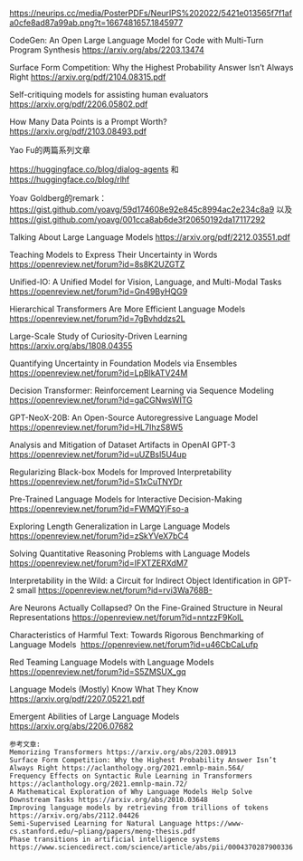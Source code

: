 https://neurips.cc/media/PosterPDFs/NeurIPS%202022/5421e013565f7f1afa0cfe8ad87a99ab.png?t=1667481657.1845977

CodeGen: An Open Large Language Model for Code with Multi-Turn Program Synthesis https://arxiv.org/abs/2203.13474

Surface Form Competition: Why the Highest Probability Answer Isn’t Always Right https://arxiv.org/pdf/2104.08315.pdf

Self-critiquing models for assisting human evaluators https://arxiv.org/pdf/2206.05802.pdf

How Many Data Points is a Prompt Worth? https://arxiv.org/pdf/2103.08493.pdf

Yao Fu的两篇系列文章

https://huggingface.co/blog/dialog-agents 和 https://huggingface.co/blog/rlhf

Yoav Goldberg的remark：https://gist.github.com/yoavg/59d174608e92e845c8994ac2e234c8a9 以及 https://gist.github.com/yoavg/001cca8ab6de3f20650192da17117292

Talking About Large Language Models https://arxiv.org/pdf/2212.03551.pdf

Teaching Models to Express Their Uncertainty in Words	https://openreview.net/forum?id=8s8K2UZGTZ

Unified-IO: A Unified Model for Vision, Language, and Multi-Modal Tasks	https://openreview.net/forum?id=Gn49ByHQG9

Hierarchical Transformers Are More Efficient Language Models 	https://openreview.net/forum?id=7gBvhddzs2L

Large-Scale Study of Curiosity-Driven Learning	https://arxiv.org/abs/1808.04355

Quantifying Uncertainty in Foundation Models via Ensembles 	https://openreview.net/forum?id=LpBlkATV24M

Decision Transformer: Reinforcement Learning via Sequence Modeling	https://openreview.net/forum?id=gaCGNwsWITG

GPT-NeoX-20B: An Open-Source Autoregressive Language Model 	https://openreview.net/forum?id=HL7IhzS8W5

Analysis and Mitigation of Dataset Artifacts in OpenAI GPT-3 	https://openreview.net/forum?id=uUZBsl5U4up

Regularizing Black-box Models for Improved Interpretability	https://openreview.net/forum?id=S1xCuTNYDr

Pre-Trained Language Models for Interactive Decision-Making 	https://openreview.net/forum?id=FWMQYjFso-a

Exploring Length Generalization in Large Language Models	https://openreview.net/forum?id=zSkYVeX7bC4

Solving Quantitative Reasoning Problems with Language Models	https://openreview.net/forum?id=IFXTZERXdM7

Interpretability in the Wild: a Circuit for Indirect Object Identification in GPT-2 small	https://openreview.net/forum?id=rvi3Wa768B-

Are Neurons Actually Collapsed? On the Fine-Grained Structure in Neural Representations	https://openreview.net/forum?id=nntzzF9KolL

Characteristics of Harmful Text: Towards Rigorous Benchmarking of Language Models 	https://openreview.net/forum?id=u46CbCaLufp

Red Teaming Language Models with Language Models 	https://openreview.net/forum?id=S5ZMSUX_gq

Language Models (Mostly) Know What They Know https://arxiv.org/pdf/2207.05221.pdf

Emergent Abilities of Large Language Models https://arxiv.org/abs/2206.07682 

```
参考文章: 
Memorizing Transformers https://arxiv.org/abs/2203.08913
Surface Form Competition: Why the Highest Probability Answer Isn’t Always Right https://aclanthology.org/2021.emnlp-main.564/
Frequency Effects on Syntactic Rule Learning in Transformers https://aclanthology.org/2021.emnlp-main.72/
A Mathematical Exploration of Why Language Models Help Solve Downstream Tasks https://arxiv.org/abs/2010.03648
Improving language models by retrieving from trillions of tokens https://arxiv.org/abs/2112.04426
Semi-Supervised Learning for Natural Language https://www-cs.stanford.edu/~pliang/papers/meng-thesis.pdf
Phase transitions in artificial intelligence systems https://www.sciencedirect.com/science/article/abs/pii/0004370287900336
```

